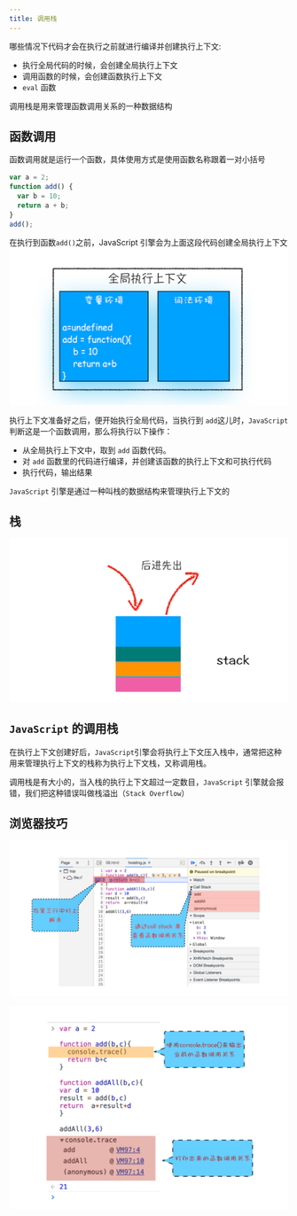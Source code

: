```yaml
---
title: 调用栈
---
```


哪些情况下代码才会在执行之前就进行编译并创建执行上下文:

- 执行全局代码的时候，会创建全局执行上下文
- 调用函数的时候，会创建函数执行上下文
- `eval` 函数

调用栈是用来管理函数调用关系的一种数据结构

## 函数调用

函数调用就是运行一个函数，具体使用方式是使用函数名称跟着一对小括号

```js
var a = 2;
function add() {
  var b = 10;
  return a + b;
}
add();
```

在执行到函数`add()`之前，JavaScript 引擎会为上面这段代码创建全局执行上下文
![global-execution-context](../../.vuepress/public/special-column/browser/global-execution-context.png)

执行上下文准备好之后，便开始执行全局代码，当执行到 `add`这儿时，`JavaScript`判断这是一个函数调用，那么将执行以下操作：

- 从全局执行上下文中，取到 `add` 函数代码。
- 对 `add` 函数里的代码进行编译，并创建该函数的执行上下文和可执行代码
- 执行代码，输出结果

`JavaScript` 引擎是通过一种叫栈的数据结构来管理执行上下文的

## 栈

![stack](../../.vuepress/public/special-column/browser/stack.png)

## `JavaScript` 的调用栈

在执行上下文创建好后，`JavaScript`引擎会将执行上下文压入栈中，通常把这种用来管理执行上下文的栈称为执行上下文栈，又称调用栈。

调用栈是有大小的，当入栈的执行上下文超过一定数目，`JavaScript` 引擎就会报错，我们把这种错误叫做栈溢出（`Stack Overflow`）

## 浏览器技巧

![call-stack](../../.vuepress/public/special-column/browser/call-stack.png)

![console-trace](../../.vuepress/public/special-column/browser/console-trace.png)
